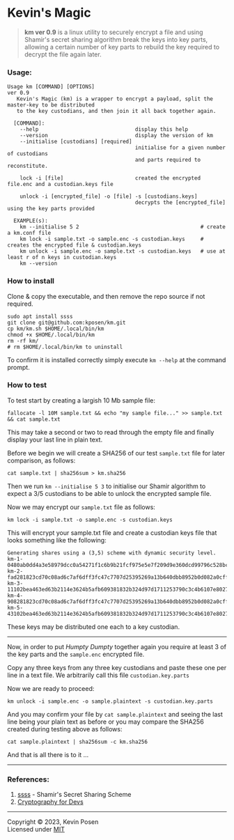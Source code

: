 # Kevin's Magic
> **km ver 0.9** is a linux utility to securely encrypt a file and using Shamir's secret sharing algorithm
>  break the keys into key parts, allowing a certain number of key parts to rebuild the key required
>  to decrypt the file again later.

### Usage:
```
Usage km [COMMAND] [OPTIONS]
ver 0.9
   Kevin's Magic (km) is a wrapper to encrypt a payload, split the master-key to be distributed
   to the key custodians, and then join it all back together again.

  [COMMAND]:
    --help                               display this help
    --version                            display the version of km
    --initialise [custodians] [required]
                                         initialise for a given number of custodians
                                         and parts required to reconstitute.

    lock -i [file]                       created the encrypted file.enc and a custodian.keys file

    unlock -i [encrypted_file] -o [file] -s [custodians.keys]
                                         decrypts the [encrypted_file] using the key parts provided

  EXAMPLE(s):
    km --initialise 5 2                                       # create a km.conf file
    km lock -i sample.txt -o sample.enc -s custodian.keys     # creates the encrypted file & custodian.keys
    km unlock -i sample.enc -o sample.txt -s custodian.keys   # use at least r of n keys in custodian.keys
    km --version
```
### How to install

Clone & copy the executable, and then remove the repo source if not required.

```
sudo apt install ssss
git clone git@github.com:kposen/km.git
cp km/km.sh $HOME/.local/bin/km
chmod +x $HOME/.local/bin/km
rm -rf km/
# rm $HOME/.local/bin/km to uninstall
```
To confirm it is installed correctly simply execute `km --help` at the command prompt.

### How to test
 To test start by creating a largish 10 Mb sample file:
 ```
 fallocate -l 10M sample.txt && echo "my sample file..." >> sample.txt && cat sample.txt
 ```
 This may take a second or two to read through the empty file and finally display your last line in plain text.

 Before we begin we will create a SHA256 of our test `sample.txt` file for later comparison, as follows:
 ```
 cat sample.txt | sha256sum > km.sha256 
 ```
 

 Then we run `km --initialise 5 3` to initialise our Shamir algorithm to expect a 3/5 custodians to be able to unlock the encrypted sample file.

 Now we may encrypt our `sample.txt` file as follows:
 ```
 km lock -i sample.txt -o sample.enc -s custodian.keys 
 ```
 This will encrypt your sample.txt file and create a custodian keys file that looks something like the following:
 ```
 Generating shares using a (3,5) scheme with dynamic security level.
km-1-0480ab0dd4a3e58979dcc0a54271f1c6b9b21fcf975e5e7f209d9e360dcd99796c528bc8fc01d35dd3d6460d4a17cf0ed5c7e302c3bfcafb6653c297dec5b39c0c3ad0f767cb0c206af8488cea73564a4558815f4a2c689ec7cc1c66f1f65a42
km-2-fad281823cd70c08ad6c7af6dff3fc47c7707d25395269a13b640dbb8952b0d082a0cff7a93ec063e330e982cae1e2a1b175017d70c12124a50a2dd6b0735634f75921127981c97a5dc380e7dcb4df6c477b0d7181604030128e636489fa9f2c
km-3-11102bea463ed63b2114e3624b5afb609381832b324d97d1711253790c3c4b6107e8027cb9273a2d4793bad484c588795169b0f377407f7eab7daffb907bb8bd983875ed9c900e85af7bd3e5ee9e2e93d06d60c0edf94595d792682e3e60e23d
km-4-908281823cd70c08ad6c7af6dff3fc47c7707d25395269a13b640dbb8952b0d082a0cff7a93ec063e330e982cae1e2a1b175017d70c12124a50a2dd6b0735634f75921127981c97a5dc380e7dcb4df6c477b0d7181604030128e636489fa9f4e
km-5-43102bea463ed63b2114e3624b5afb609381832b324d97d1711253790c3c4b6107e8027cb9273a2d4793bad484c588795169b0f377407f7eab7daffb907bb8bd983875ed9c900e85af7bd3e5ee9e2e93d06d60c0edf94595d792682e3e60e269
 ```

These keys may be distributed one each to a key custodian.

---
Now, in order to put *Humpty Dumpty* together again you require at least 3 of the key parts and the `sample.enc` encrypted file.

Copy any three keys from any three key custodians and paste these one per line in a text file.  We arbitrarily call this file `custodian.key.parts` 

Now we are ready to proceed:
```
km unlock -i sample.enc -o sample.plaintext -s custodian.key.parts
```

And you may confirm your file by `cat sample.plaintext` and seeing the last line being your plain text as before or you may compare the SHA256 created during testing above as follows:
```
cat sample.plaintext | sha256sum -c km.sha256
```
And that is all there is to it ...

---
### References:

1. [ssss](https://linux.die.net/man/1/ssss) - Shamir's Secret Sharing Scheme
2. [Cryptography for Devs](https://github.com/Cyber-Mint/c4devs/blob/master/README.md)
   
---
Copyright &copy; 2023, Kevin Posen<br>
Licensed under [MIT](./LICENSE)